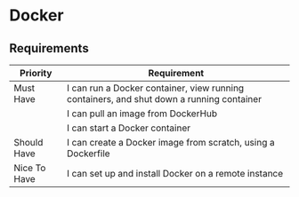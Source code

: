 # Docker

## Requirements


| Priority     | Requirement                                                                                          |
|--------------|------------------------------------------------------------------------------------------------------|
| Must Have    | I can run a Docker container, view running containers, and shut down a running container           |
|     | I can pull an image from DockerHub                                                                  |
|     | I can start a Docker container                                                                     |
| Should Have  | I can create a Docker image from scratch, using a Dockerfile                                       |
| Nice To Have | I can set up and install Docker on a remote instance                                                 |
